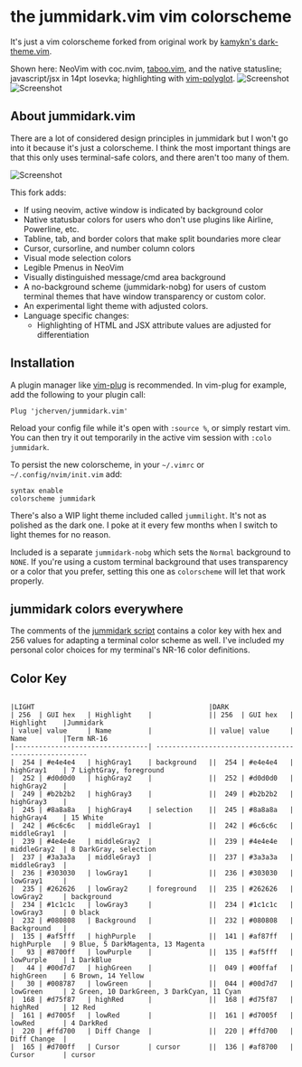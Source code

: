 # the jummidark.vim vim colorscheme

It's just a vim colorscheme forked from original work by [kamykn's dark-theme.vim](https://github.com/kamykn/dark-theme.vim).

Shown here: NeoVim with coc.nvim, [taboo.vim](https://github.com/gcmt/taboo.vim), and the native statusline; javascript/jsx in 14pt Iosevka; highlighting with [vim-polyglot](https://github.com/sheerun/vim-polyglot).
![Screenshot](https://raw.githubusercontent.com/jcherven/jummidark.vim/master/screenshots/specimen-nodejs.png "Nodejs in a single pane")
![Screenshot](https://raw.githubusercontent.com/jcherven/jummidark.vim/master/screenshots/specimen-jsx-gui.png "React JSX in multiple panes with nvim's Pmenu")

## About jummidark.vim

There are a lot of considered design principles in jummidark but I won't go into it because it's just a colorscheme. I think the most important things are that this only uses terminal-safe colors, and there aren't too many of them.

![Screenshot](https://raw.githubusercontent.com/jcherven/jummidark.vim/master/screenshots/specimen-colorchart.png)

This fork adds:

- If using neovim, active window is indicated by background color
- Native statusbar colors for users who don't use plugins like Airline, Powerline, etc.
- Tabline, tab, and border colors that make split boundaries more clear
- Cursor, cursorline, and number column colors
- Visual mode selection colors
- Legible Pmenus in NeoVim
- Visually distinguished message/cmd area background
- A no-background scheme (jummidark-nobg) for users of custom terminal themes that have window transparency or custom color.
- An experimental light theme with adjusted colors.
- Language specific changes:
  - Highlighting of HTML and JSX attribute values are adjusted for differentiation

## Installation

A plugin manager like [vim-plug](https://github.com/junegunn/vim-plug) is recommended. In vim-plug for example, add the following to your plugin call:

```vim
Plug 'jcherven/jummidark.vim'
```

Reload your config file while it's open with `:source %`, or simply restart vim. You can then try it out temporarily in the active vim session with `:colo jummidark`.

To persist the new colorscheme, in your `~/.vimrc` or `~/.config/nvim/init.vim` add:

```vim
syntax enable
colorscheme jummidark
```

There's also a WIP light theme included called `jummilight`. It's not as polished as the dark one. I poke at it every few months when I switch to light themes for no reason.

Included is a separate `jummidark-nobg` which sets the `Normal` background to `NONE`. If you're using a custom terminal background that uses transparency or a color that you prefer, setting this one as `colorscheme` will let that work properly.

## jummidark colors everywhere

The comments of the [jummidark script](colors/jummidark.vim) contains a color key with hex and 256 values for adapting a terminal color scheme as well. I've included my personal color choices for my terminal's NR-16 color definitions.

## Color Key

```

|LIGHT                                           |DARK
| 256  | GUI hex   | Highlight    |              || 256  | GUI hex   | Highlight    |Jummidark
| value| value     | Name         |              || value| value     | Name         |Term NR-16
|---------------------------------| -----------------------------------------------------
|  254 | #e4e4e4   | highGray1    | background   ||  254 | #e4e4e4   | highGray1    | 7 LightGray, foreground
|  252 | #d0d0d0   | highGray2    |              ||  252 | #d0d0d0   | highGray2    |
|  249 | #b2b2b2   | highGray3    |              ||  249 | #b2b2b2   | highGray3    |
|  245 | #8a8a8a   | highGray4    | selection    ||  245 | #8a8a8a   | highGray4    | 15 White
|  242 | #6c6c6c   | middleGray1  |              ||  242 | #6c6c6c   | middleGray1  |
|  239 | #4e4e4e   | middleGray2  |              ||  239 | #4e4e4e   | middleGray2  | 8 DarkGray, selection
|  237 | #3a3a3a   | middleGray3  |              ||  237 | #3a3a3a   | middleGray3  |
|  236 | #303030   | lowGray1     |              ||  236 | #303030   | lowGray1     |
|  235 | #262626   | lowGray2     | foreground   ||  235 | #262626   | lowGray2     | background
|  234 | #1c1c1c   | lowGray3     |              ||  234 | #1c1c1c   | lowGray3     | 0 black
|  232 | #080808   | Background   |              ||  232 | #080808   | Background   |
|  135 | #af5fff   | highPurple   |              ||  141 | #af87ff   | highPurple   | 9 Blue, 5 DarkMagenta, 13 Magenta 
|   93 | #8700ff   | lowPurple    |              ||  135 | #af5fff   | lowPurple    | 1 DarkBlue
|   44 | #00d7d7   | highGreen    |              ||  049 | #00ffaf   | highGreen    | 6 Brown, 14 Yellow
|   30 | #008787   | lowGreen     |              ||  044 | #00d7d7   | lowGreen     | 2 Green, 10 DarkGreen, 3 DarkCyan, 11 Cyan
|  168 | #d75f87   | highRed      |              ||  168 | #d75f87   | highRed      | 12 Red
|  161 | #d7005f   | lowRed       |              ||  161 | #d7005f   | lowRed       | 4 DarkRed
|  220 | #ffd700   | Diff Change  |              ||  220 | #ffd700   | Diff Change  |
|  165 | #d700ff   | Cursor       | cursor       ||  136 | #af8700   | Cursor       | cursor

```
